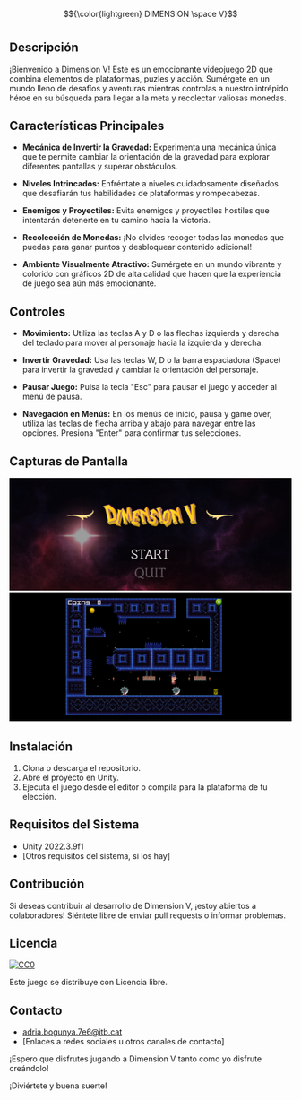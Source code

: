 $${\color{lightgreen} DIMENSION \space V}$$ 
#

## Descripción

¡Bienvenido a Dimension V! Este es un emocionante videojuego 2D que combina elementos de plataformas, puzles y acción. Sumérgete en un mundo lleno de desafíos y aventuras mientras controlas a nuestro intrépido héroe en su búsqueda para llegar a la meta y recolectar valiosas monedas.

## Características Principales

- **Mecánica de Invertir la Gravedad:** Experimenta una mecánica única que te permite cambiar la orientación de la gravedad para explorar diferentes pantallas y superar obstáculos.

- **Niveles Intrincados:** Enfréntate a niveles cuidadosamente diseñados que desafiarán tus habilidades de plataformas y rompecabezas.

- **Enemigos y Proyectiles:** Evita enemigos y proyectiles hostiles que intentarán detenerte en tu camino hacia la victoria.

- **Recolección de Monedas:** ¡No olvides recoger todas las monedas que puedas para ganar puntos y desbloquear contenido adicional!

- **Ambiente Visualmente Atractivo:** Sumérgete en un mundo vibrante y colorido con gráficos 2D de alta calidad que hacen que la experiencia de juego sea aún más emocionante.

## Controles

- **Movimiento:** Utiliza las teclas A y D o las flechas izquierda y derecha del teclado para mover al personaje hacia la izquierda y derecha.

- **Invertir Gravedad:** Usa las teclas W, D o la barra espaciadora (Space) para invertir la gravedad y cambiar la orientación del personaje.

- **Pausar Juego:** Pulsa la tecla "Esc" para pausar el juego y acceder al menú de pausa.

- **Navegación en Menús:** En los menús de inicio, pausa y game over, utiliza las teclas de flecha arriba y abajo para navegar entre las opciones. Presiona "Enter" para confirmar tus selecciones.

## Capturas de Pantalla

![Captura de Pantalla 1](/screenshots/screenshot2.png)
![Captura de Pantalla 2](/screenshots/screenshot1.png)

## Instalación

1. Clona o descarga el repositorio.
2. Abre el proyecto en Unity.
3. Ejecuta el juego desde el editor o compila para la plataforma de tu elección.

## Requisitos del Sistema

- Unity 2022.3.9f1
- [Otros requisitos del sistema, si los hay]

## Contribución

Si deseas contribuir al desarrollo de Dimension V, ¡estoy abiertos a colaboradores! Siéntete libre de enviar pull requests o informar problemas.

## Licencia

[![CC0](https://licensebuttons.net/p/zero/1.0/88x31.png)](https://creativecommons.org/publicdomain/zero/1.0/)

Este juego se distribuye con Licencia libre.

## Contacto

- adria.bogunya.7e6@itb.cat
- [Enlaces a redes sociales u otros canales de contacto]

¡Espero que disfrutes jugando a Dimension V tanto como yo disfrute creándolo!

¡Diviértete y buena suerte!


